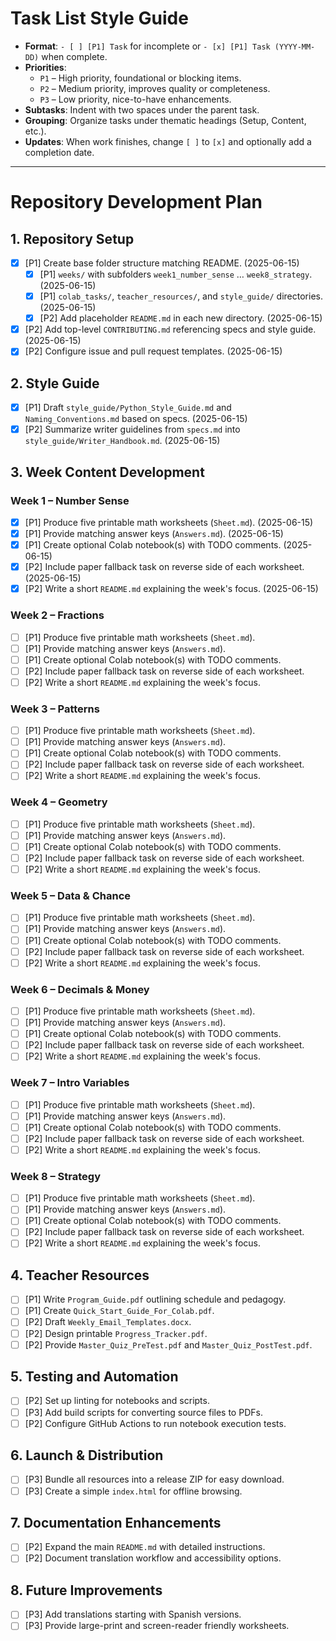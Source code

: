# Task List Style Guide

- **Format**: `- [ ] [P1] Task` for incomplete or `- [x] [P1] Task (YYYY-MM-DD)` when complete.
- **Priorities**:
  - `P1` – High priority, foundational or blocking items.
  - `P2` – Medium priority, improves quality or completeness.
  - `P3` – Low priority, nice-to-have enhancements.
- **Subtasks**: Indent with two spaces under the parent task.
- **Grouping**: Organize tasks under thematic headings (Setup, Content, etc.).
- **Updates**: When work finishes, change `[ ]` to `[x]` and optionally add a completion date.

---

# Repository Development Plan

## 1. Repository Setup
- [x] [P1] Create base folder structure matching README. (2025-06-15)
  - [x] [P1] `weeks/` with subfolders `week1_number_sense` … `week8_strategy`. (2025-06-15)
  - [x] [P1] `colab_tasks/`, `teacher_resources/`, and `style_guide/` directories. (2025-06-15)
  - [x] [P2] Add placeholder `README.md` in each new directory. (2025-06-15)
- [x] [P2] Add top-level `CONTRIBUTING.md` referencing specs and style guide. (2025-06-15)
- [x] [P2] Configure issue and pull request templates. (2025-06-15)

## 2. Style Guide
- [x] [P1] Draft `style_guide/Python_Style_Guide.md` and `Naming_Conventions.md` based on specs. (2025-06-15)
- [x] [P2] Summarize writer guidelines from `specs.md` into `style_guide/Writer_Handbook.md`. (2025-06-15)

## 3. Week Content Development
### Week 1 – Number Sense
- [x] [P1] Produce five printable math worksheets (`Sheet.md`). (2025-06-15)
- [x] [P1] Provide matching answer keys (`Answers.md`). (2025-06-15)
- [x] [P1] Create optional Colab notebook(s) with TODO comments. (2025-06-15)
- [x] [P2] Include paper fallback task on reverse side of each worksheet. (2025-06-15)
- [x] [P2] Write a short `README.md` explaining the week's focus. (2025-06-15)

### Week 2 – Fractions
- [ ] [P1] Produce five printable math worksheets (`Sheet.md`).
- [ ] [P1] Provide matching answer keys (`Answers.md`).
- [ ] [P1] Create optional Colab notebook(s) with TODO comments.
- [ ] [P2] Include paper fallback task on reverse side of each worksheet.
- [ ] [P2] Write a short `README.md` explaining the week's focus.

### Week 3 – Patterns
- [ ] [P1] Produce five printable math worksheets (`Sheet.md`).
- [ ] [P1] Provide matching answer keys (`Answers.md`).
- [ ] [P1] Create optional Colab notebook(s) with TODO comments.
- [ ] [P2] Include paper fallback task on reverse side of each worksheet.
- [ ] [P2] Write a short `README.md` explaining the week's focus.

### Week 4 – Geometry
- [ ] [P1] Produce five printable math worksheets (`Sheet.md`).
- [ ] [P1] Provide matching answer keys (`Answers.md`).
- [ ] [P1] Create optional Colab notebook(s) with TODO comments.
- [ ] [P2] Include paper fallback task on reverse side of each worksheet.
- [ ] [P2] Write a short `README.md` explaining the week's focus.

### Week 5 – Data & Chance
- [ ] [P1] Produce five printable math worksheets (`Sheet.md`).
- [ ] [P1] Provide matching answer keys (`Answers.md`).
- [ ] [P1] Create optional Colab notebook(s) with TODO comments.
- [ ] [P2] Include paper fallback task on reverse side of each worksheet.
- [ ] [P2] Write a short `README.md` explaining the week's focus.

### Week 6 – Decimals & Money
- [ ] [P1] Produce five printable math worksheets (`Sheet.md`).
- [ ] [P1] Provide matching answer keys (`Answers.md`).
- [ ] [P1] Create optional Colab notebook(s) with TODO comments.
- [ ] [P2] Include paper fallback task on reverse side of each worksheet.
- [ ] [P2] Write a short `README.md` explaining the week's focus.

### Week 7 – Intro Variables
- [ ] [P1] Produce five printable math worksheets (`Sheet.md`).
- [ ] [P1] Provide matching answer keys (`Answers.md`).
- [ ] [P1] Create optional Colab notebook(s) with TODO comments.
- [ ] [P2] Include paper fallback task on reverse side of each worksheet.
- [ ] [P2] Write a short `README.md` explaining the week's focus.

### Week 8 – Strategy
- [ ] [P1] Produce five printable math worksheets (`Sheet.md`).
- [ ] [P1] Provide matching answer keys (`Answers.md`).
- [ ] [P1] Create optional Colab notebook(s) with TODO comments.
- [ ] [P2] Include paper fallback task on reverse side of each worksheet.
- [ ] [P2] Write a short `README.md` explaining the week's focus.

## 4. Teacher Resources
- [ ] [P1] Write `Program_Guide.pdf` outlining schedule and pedagogy.
- [ ] [P1] Create `Quick_Start_Guide_For_Colab.pdf`.
- [ ] [P2] Draft `Weekly_Email_Templates.docx`.
- [ ] [P2] Design printable `Progress_Tracker.pdf`.
- [ ] [P2] Provide `Master_Quiz_PreTest.pdf` and `Master_Quiz_PostTest.pdf`.

## 5. Testing and Automation
- [ ] [P2] Set up linting for notebooks and scripts.
- [ ] [P3] Add build scripts for converting source files to PDFs.
- [ ] [P2] Configure GitHub Actions to run notebook execution tests.

## 6. Launch & Distribution
- [ ] [P3] Bundle all resources into a release ZIP for easy download.
- [ ] [P3] Create a simple `index.html` for offline browsing.

## 7. Documentation Enhancements
- [ ] [P2] Expand the main `README.md` with detailed instructions.
- [ ] [P2] Document translation workflow and accessibility options.

## 8. Future Improvements
- [ ] [P3] Add translations starting with Spanish versions.
- [ ] [P3] Provide large-print and screen-reader friendly worksheets.
